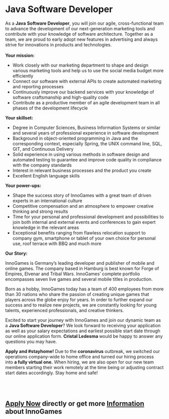 <h1>Java Software Developer</h1>
<p>As a&nbsp;<strong>Java</strong>&nbsp;<strong>Software Developer</strong>, you will join our agile, cross-functional team to advance the development of our next-generation marketing tools and contribute with your knowledge of software architecture. Together as a team, we are proud to early adopt new features in advertising and always strive for innovations in products and technologies.<strong><br /> </strong><br /><strong> Your mission:</strong></p><ul><li>Work closely with our marketing department to shape and design various marketing tools and help us to use the social media budget more efficiently</li><li>Connect our software with <span>external APIs</span>&nbsp;to create automated marketing<span> and reporting</span> processes</li><li>Continuously improve our backend services with your knowledge of software <span>craftsmanship</span> and high-quality code</li><li>Contribute as a productive member of an agile development team in all phases of the development lifecycle</li></ul><div><b>Your skillset:</b></div><ul><li>Degree in Computer Sciences, Business Information Systems or similar and several years of professional experience in software development</li><li>Background in object-oriented programming in Java and the corresponding context, especially Spring, the UNIX command line, SQL, GIT, and Continuous Delivery</li><li>Solid experience in using various methods in software design and automated testing to guarantee and improve code quality in compliance with the company standards</li><li>Interest in relevant business processes and the product you create</li><li>Excellent English language skills</li></ul><p><b>Your power-ups:</b></p><ul><li>Shape the success story of InnoGames with a great team of driven experts in an international culture</li><li>Competitive compensation and an atmosphere to empower creative thinking and strong results</li><li>Time for your personal and professional development and possibilities to join both internal and external events and conferences to gain expert knowledge in the relevant areas&nbsp;</li><li>Exceptional benefits ranging from flawless relocation support to company gym, smartphone or tablet of your own choice for personal use, roof terrace with BBQ and much more</li></ul><p><strong>Our Story:</strong></p><p><span>InnoGames is Germany&rsquo;s leading developer and publisher of mobile and online games. The company based in Hamburg is best known for Forge of Empires, Elvenar and Tribal Wars. InnoGames&rsquo; complete portfolio encompasses seven live games and several mobile titles in production.</span></p><p><span>Born as a hobby, InnoGames today has a team of 400 employees from more than 30 nations who share the passion of creating unique games that players across the globe enjoy for years. In order to further expand our success and to realize new projects, we are constantly looking for young talents, experienced professionals, and creative thinkers.</span></p><p>Excited to start your journey with InnoGames and join our dynamic team as a&nbsp;<b>Java Software Developer</b>? We look forward to receiving your application as well as your salary expectations and earliest possible start date through our online application form. <b>Cristal Ledesma&nbsp;</b>would be happy to answer any questions you may have.</p><p><strong>Apply and #stayhome!</strong>&nbsp;Due to the&nbsp;<strong>coronavirus</strong>&nbsp;outbreak, we switched our operations company-wide to home office and turned our hiring process into&nbsp;<strong>a fully virtual one.</strong>&nbsp;When hiring, we are also open for our new team members starting their work remotely at the time being or adjusting contract start dates accordingly. Stay home and safe!</p><p><br /><br /><strong></strong></p>

<h2><a href="https://jobs.jobvite.com/careers/innogames/job/oALfdfwx/apply?__jvst=Job+Board&__jvsd=github_jobs_repo">Apply Now</a> directly or get more <a href="https://www.innogames.com/career/detail/job/java-software-developer/?s=github_jobs_repo">Information</a> about InnoGames</h2>